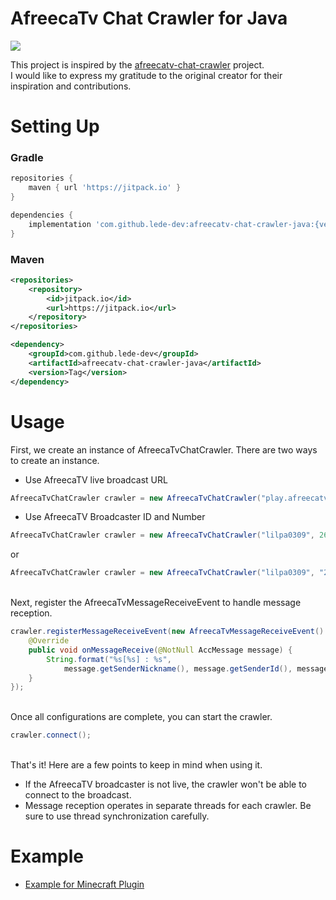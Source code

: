 # AfreecaTv Chat Crawler for Java

[![](https://jitpack.io/v/lede-dev/afreecatv-chat-crawler-java.svg)](https://jitpack.io/#lede-dev/afreecatv-chat-crawler-java)

This project is inspired by the [afreecatv-chat-crawler](https://github.com/cha2hyun/afreecatv-chat-crawler) project. </br>
I would like to express my gratitude to the original creator for their inspiration and contributions.

# Setting Up

### Gradle 
```groovy
repositories {
    maven { url 'https://jitpack.io' }
}
```
```groovy
dependencies {
    implementation 'com.github.lede-dev:afreecatv-chat-crawler-java:{version}'
}
```

### Maven
```xml
<repositories>
    <repository>
        <id>jitpack.io</id>
        <url>https://jitpack.io</url>
    </repository>
</repositories>
```
```xml
<dependency>
    <groupId>com.github.lede-dev</groupId>
    <artifactId>afreecatv-chat-crawler-java</artifactId>
    <version>Tag</version>
</dependency>
```

# Usage


First, we create an instance of AfreecaTvChatCrawler. There are two ways to create an instance.

- Use AfreecaTV live broadcast URL
```java
AfreecaTvChatCrawler crawler = new AfreecaTvChatCrawler("play.afreecatv.com/lilpa0309/263127556");
```

- Use AfreecaTV Broadcaster ID and Number
```java
AfreecaTvChatCrawler crawler = new AfreecaTvChatCrawler("lilpa0309", 263127556);
```
or
```java
AfreecaTvChatCrawler crawler = new AfreecaTvChatCrawler("lilpa0309", "263127556");
```

</br>
Next, register the AfreecaTvMessageReceiveEvent to handle message reception.

```java
crawler.registerMessageReceiveEvent(new AfreecaTvMessageReceiveEvent() {
    @Override
    public void onMessageReceive(@NotNull AccMessage message) {
        String.format("%s[%s] : %s", 
            message.getSenderNickname(), message.getSenderId(), message.getMessage());
    }
});
```

</br>
Once all configurations are complete, you can start the crawler.

```java
crawler.connect();
```

</br>
That's it! Here are a few points to keep in mind when using it.

- If the AfreecaTV broadcaster is not live, the crawler won't be able to connect to the broadcast.
- Message reception operates in separate threads for each crawler. Be sure to use thread synchronization carefully.


# Example
- [Example for Minecraft Plugin](https://github.com/Lede-dev/afreecatv-chat-crawler-java-example)